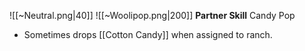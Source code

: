 
![[~Neutral.png|40]]
![[~Woolipop.png|200]]
**Partner Skill**
Candy Pop
- Sometimes drops [[Cotton Candy]] when assigned to ranch.